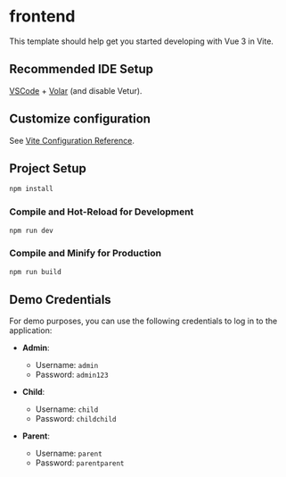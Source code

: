 # frontend

This template should help get you started developing with Vue 3 in Vite.

## Recommended IDE Setup

[VSCode](https://code.visualstudio.com/) + [Volar](https://marketplace.visualstudio.com/items?itemName=Vue.volar) (and disable Vetur).

## Customize configuration

See [Vite Configuration Reference](https://vite.dev/config/).

## Project Setup

```sh
npm install
```

### Compile and Hot-Reload for Development

```sh
npm run dev
```

### Compile and Minify for Production

```sh
npm run build
```
## Demo Credentials

For demo purposes, you can use the following credentials to log in to the application:

- **Admin**:
  - Username: `admin`
  - Password: `admin123`

- **Child**:
  - Username: `child`
  - Password: `childchild`

- **Parent**:
  - Username: `parent`
  - Password: `parentparent`
